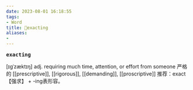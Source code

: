 ```yaml
---
date: 2023-08-01 16:18:55
tags: 
- Word
title: 📖exacting
aliases: 
- 
---
```


<pre><strong>exacting</strong></pre>

[ɪgˈzæktɪŋ]
adj. requiring much time, attention, or effort from someone 严格的
[[prescriptive]], [[rigorous]], [[demanding]], [[proscriptive]]
推荐：exact【强求】 + -ing表形容。